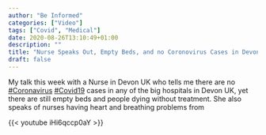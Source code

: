 ```yaml
---
author: "Be Informed"
categories: ["Video"]
tags: ["Covid", "Medical"]
date: 2020-08-26T13:10:49+01:00
description: ""
title: "Nurse Speaks Out, Empty Beds, and no Coronovirus Cases in Devon Hospitals UK"
draft: false
---
```


My talk this week with a Nurse in Devon UK who tells me there are no [#Coronavirus](https://www.youtube.com/results?search_query=%23Coronavirus) [#Covid19](https://www.youtube.com/results?search_query=%23Covid19) cases in any of the big hospitals in Devon UK, yet there are still empty beds and people dying without treatment. She also speaks of nurses having heart and breathing problems from 

{{< youtube iHi6qccp0aY >}}